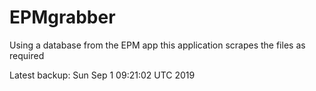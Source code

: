 # EPMgrabber
Using a database from the EPM app this application scrapes the files as required


Latest backup: Sun Sep 1 09:21:02 UTC 2019
